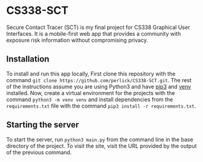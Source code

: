 # CS338-SCT
Secure Contact Tracer (SCT) is my final project for CS338 Graphical User Interfaces. It is a mobile-first web app that provides a community with exposure risk information without compromising privacy.

## Installation
To install and run this app locally, First clone this repository with the command `git clone https://github.com/perlick/CS338-SCT.git`. The rest of the instructions assume you are using Python3 and have [pip3](https://pip.pypa.io/en/stable/) and [venv](https://docs.python.org/3/library/venv.html) installed. Now, create a virtual environment for the projects with the command `python3 -m venv venv` and install dependencies from the `requirements.txt` file with the command `pip3 install -r requirements.txt`.

## Starting the server
To start the server, run `python3 main.py` from the command line in the base directory of the project. To visit the site, visit the URL provided by the output of the previous command.